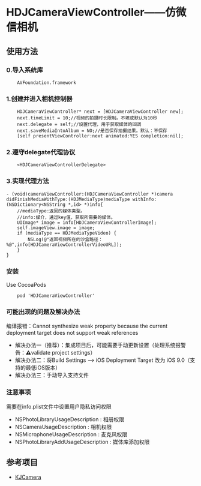 # HDJCameraViewController——仿微信相机


## 使用方法


### 0.导入系统库
```objc
    AVFoundation.framework
```

### 1.创建并进入相机控制器
```objc
    HDJCameraViewController* next = [HDJCameraViewController new];
    next.timeLimit = 10;//视频的拍摄时长限制。不填或默认为10秒
    next.delegate = self;//设置代理，用于获取媒体的回调
    next.saveMediaIntoAlbum = NO;//是否保存拍摄结果。默认：不保存
    [self presentViewController:next animated:YES completion:nil];
```

### 2.遵守delegate代理协议
```objc
    <HDJCameraViewControllerDelegate>
```

### 3.实现代理方法
```objc
- (void)cameraViewController:(HDJCameraViewController *)camera didFinishMediaWithType:(HDJMediaType)mediaType withInfo:(NSDictionary<NSString *,id> *)info{
    //mediaType:返回的媒体类型。
    //info:媒介，通过key值，获取所需要的媒体。
    UIImage* image = info[HDJCameraViewControllerImage];
    self.imageView.image = image;
    if (mediaType == HDJMediaTypeVideo) {
        NSLog(@"返回视频所在的沙盒路径：%@",info[HDJCameraViewControllerVideoURL]);
    }
}
```

### 安装
Use CocoaPods
```objc
    pod 'HDJCameraViewController'
```

### 可能出现的问题及解决办法
编译报错：Cannot synthesize weak property because the current deployment target does not support weak references
* 解决办法一（推荐）：集成项目后，可能需要手动更新设置（处理系统报警告：⚠️validate project settings）
* 解决办法二：将Build Settings --> iOS Deployment Target 改为 iOS 9.0（支持的最低iOS版本）
* 解决办法三：手动导入支持文件


### 注意事项
需要在info.plist文件中设置用户隐私访问权限
* NSPhotoLibraryUsageDescription : 相册权限
* NSCameraUsageDescription         : 相机权限
* NSMicrophoneUsageDescription  : 麦克风权限
* NSPhotoLibraryAddUsageDescription : 媒体库添加权限

## 参考项目
* [KJCamera](https://github.com/hkjin/KJCamera)


